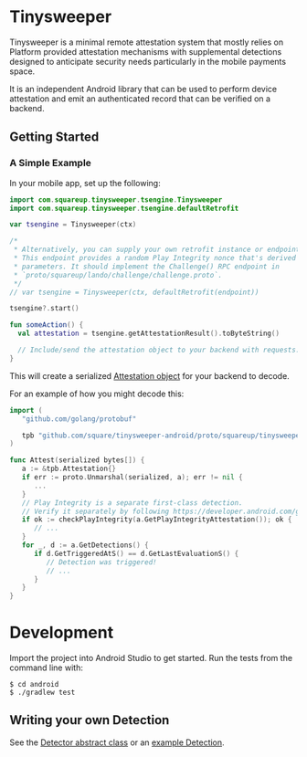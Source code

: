 # Tinysweeper

Tinysweeper is a minimal remote attestation system that mostly relies on Platform provided attestation mechanisms with supplemental detections designed to anticipate security needs particularly in the mobile payments space.

It is an independent Android library that can be used to perform device attestation and emit an authenticated record that can be verified on a backend.

## Getting Started

### A Simple Example

In your mobile app, set up the following:

```kotlin
import com.squareup.tinysweeper.tsengine.Tinysweeper
import com.squareup.tinysweeper.tsengine.defaultRetrofit

var tsengine = Tinysweeper(ctx)

/*
 * Alternatively, you can supply your own retrofit instance or endpoint.
 * This endpoint provides a random Play Integrity nonce that's derived from your
 * parameters. It should implement the Challenge() RPC endpoint in
 * `proto/squareup/lando/challenge/challenge.proto`.
 */
// var tsengine = Tinysweeper(ctx, defaultRetrofit(endpoint))

tsengine?.start()

fun someAction() {
  val attestation = tsengine.getAttestationResult().toByteString()

  // Include/send the attestation object to your backend with requests.
}
```

This will create a serialized [Attestation object](./proto/squareup/tinysweeper/android/tinysweeper.proto#L65) for your backend to decode.

For an example of how you might decode this:

```go
import (
   "github.com/golang/protobuf"

   tpb "github.com/square/tinysweeper-android/proto/squareup/tinysweeper/android"
)

func Attest(serialized bytes[]) {
   a := &tpb.Attestation{}
   if err := proto.Unmarshal(serialized, a); err != nil {
      ...
   }
   // Play Integrity is a separate first-class detection.
   // Verify it separately by following https://developer.android.com/google/play/integrity/verdicts
   if ok := checkPlayIntegrity(a.GetPlayIntegrityAttestation()); ok {
      // ...
   }
   for _, d := a.GetDetections() {
      if d.GetTriggeredAtS() == d.GetLastEvaluationS() {
         // Detection was triggered!
         // ...
      }
   }
}
```

# Development

Import the project into Android Studio to get started. Run the tests from the command line with:

```
$ cd android
$ ./gradlew test
```

## Writing your own Detection

See the [Detector abstract class](./android/tsengine/src/main/java/com/tinysweeper/tsengine/Detector.kt) or an
[example Detection](./android/tsengine/src/main/java/com/tinysweeper/tsengine/DeveloperModeDetection.kt).
